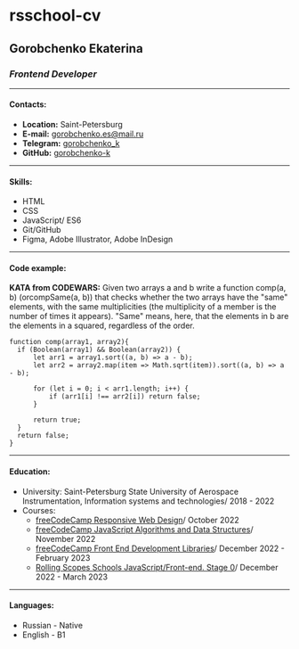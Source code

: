 # rsschool-cv
## Gorobchenko Ekaterina
### _Frontend Developer_
**************
#### Contacts:
* __Location:__ Saint-Petersburg
* __E-mail:__ gorobchenko.es@mail.ru
* __Telegram:__ [gorobchenko_k](https://t.me/gorobchenko_k)
* __GitHub:__ [gorobchenko-k](https://github.com/gorobchenko-k) 

**************
#### Skills:
* HTML
* CSS
* JavaScript/ ES6
* Git/GitHub
* Figma, Adobe Illustrator, Adobe InDesign

**************
#### Code example:
__KATA from CODEWARS:__ Given two arrays a and b write a function comp(a, b) (orcompSame(a, b)) that checks whether the two arrays have the "same" elements, with the same multiplicities (the multiplicity of a member is the number of times it appears). "Same" means, here, that the elements in b are the elements in a squared, regardless of the order.
```
function comp(array1, array2){
  if (Boolean(array1) && Boolean(array2)) {
      let arr1 = array1.sort((a, b) => a - b);
      let arr2 = array2.map(item => Math.sqrt(item)).sort((a, b) => a - b);

      for (let i = 0; i < arr1.length; i++) {
          if (arr1[i] !== arr2[i]) return false;
      }

      return true;
  }
  return false;
}
```

**************
#### Education:
* University: Saint-Petersburg State University of Aerospace Instrumentation, Information systems and technologies/ 2018 - 2022
* Courses:
    - [freeCodeCamp Responsive Web Design](https://www.freecodecamp.org/certification/fcc0fbdb732-663f-4704-93f3-0f47a038cbd8/responsive-web-design)/ October 2022
    - [freeCodeCamp JavaScript Algorithms and Data Structures](https://www.freecodecamp.org/certification/fcc0fbdb732-663f-4704-93f3-0f47a038cbd8/javascript-algorithms-and-data-structures)/ November 2022
     - [freeCodeCamp Front End Development Libraries](https://www.freecodecamp.org/certification/fcc0fbdb732-663f-4704-93f3-0f47a038cbd8/front-end-development-libraries)/ December 2022 - February 2023
     - [Rolling Scopes Schools JavaScript/Front-end. Stage 0](https://app.rs.school/certificate/968j3kc3)/ December 2022 - March 2023

**************
#### Languages:
* Russian - Native
* English - B1